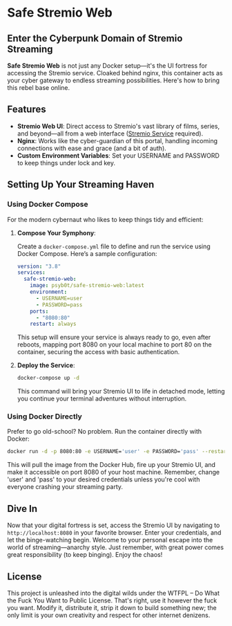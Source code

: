 # Safe Stremio Web

## Enter the Cyberpunk Domain of Stremio Streaming

**Safe Stremio Web** is not just any Docker setup—it's the UI fortress for accessing the Stremio service. Cloaked behind nginx, this container acts as your cyber gateway to endless streaming possibilities. Here's how to bring this rebel base online.

## Features

- **Stremio Web UI**: Direct access to Stremio's vast library of films, series, and beyond—all from a web interface ([Stremio Service](https://www.stremio.com/download-service) required).
- **Nginx**: Works like the cyber-guardian of this portal, handling incoming connections with ease and grace (and a bit of auth).
- **Custom Environment Variables**: Set your USERNAME and PASSWORD to keep things under lock and key.

## Setting Up Your Streaming Haven

### Using Docker Compose

For the modern cybernaut who likes to keep things tidy and efficient:

1. **Compose Your Symphony**:

   Create a `docker-compose.yml` file to define and run the service using Docker Compose. Here’s a sample configuration:

   ```yaml
   version: "3.8"
   services:
     safe-stremio-web:
       image: psyb0t/safe-stremio-web:latest
       environment:
         - USERNAME=user
         - PASSWORD=pass
       ports:
         - "8080:80"
       restart: always
   ```

   This setup will ensure your service is always ready to go, even after reboots, mapping port 8080 on your local machine to port 80 on the container, securing the access with basic authentication.

2. **Deploy the Service**:

   ```sh
   docker-compose up -d
   ```

   This command will bring your Stremio UI to life in detached mode, letting you continue your terminal adventures without interruption.

### Using Docker Directly

Prefer to go old-school? No problem. Run the container directly with Docker:

```sh
docker run -d -p 8080:80 -e USERNAME='user' -e PASSWORD='pass' --restart always psyb0t/safe-stremio-web:latest
```

This will pull the image from the Docker Hub, fire up your Stremio UI, and make it accessible on port 8080 of your host machine. Remember, change 'user' and 'pass' to your desired credentials unless you're cool with everyone crashing your streaming party.

## Dive In

Now that your digital fortress is set, access the Stremio UI by navigating to `http://localhost:8080` in your favorite browser. Enter your credentials, and let the binge-watching begin. Welcome to your personal escape into the world of streaming—anarchy style. Just remember, with great power comes great responsibility (to keep binging). Enjoy the chaos!

## License

This project is unleashed into the digital wilds under the WTFPL – Do What the Fuck You Want to Public License. That's right, use it however the fuck you want. Modify it, distribute it, strip it down to build something new; the only limit is your own creativity and respect for other internet denizens.
